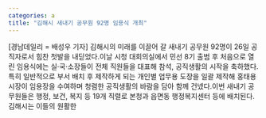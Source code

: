 ```yaml
---
categories: a
title: "김해시 새내기 공무원 92명 임용식 개최"
---
```

[경남데일리 = 배성우 기자] 김해시의 미래를 이끌어 갈 새내기 공무원 92명이 26일 공직자로서 힘찬 첫발을 내딛었다.이날 시청 대회의실에서 민선 8기 출범 후 처음으로 열린 임용식에는 실·국·소장들이 전체 직원들을 대표해 참석, 공직생활의 시작을 축하했다.특히 일반적으로 부서 배치 후 제작하게 되는 개인별 업무용 도장을 일괄 제작해 홍태용 시장이 임용장을 수여하며 청렴한 공직생활의 바람을 담아 함께 건넸다.이번 새내기 공무원들은 행정, 보건, 복지 등 19개 직렬로 본청과 읍면동 행정복지센터 등에 배치된다.김해시는 이들의 원활한